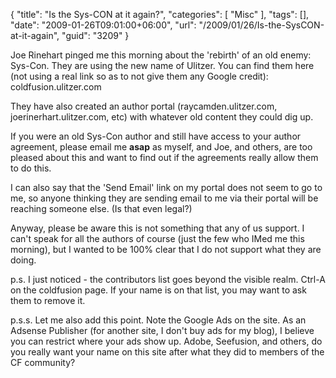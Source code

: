 {
	"title": "Is the Sys-CON at it again?",
	"categories": [
		"Misc"
	],
	"tags": [],
	"date": "2009-01-26T09:01:00+06:00",
	"url": "/2009/01/26/Is-the-SysCON-at-it-again",
	"guid": "3209"
}

Joe Rinehart pinged me this morning about the 'rebirth' of an old enemy: Sys-Con. They are using the new name of Ulitzer. You can find them here (not using a real link so as to not give them any Google credit): coldfusion.ulitzer.com

They have also created an author portal (raycamden.ulitzer.com, joerinerhart.ulitzer.com, etc) with whatever old content they could dig up.

If you were an old Sys-Con author and still have access to your author agreement, please email me <b>asap</b> as myself, and Joe, and others, are too pleased about this and want to find out if the agreements really allow them to do this.

I can also say that the 'Send Email' link on my portal does not seem to go to me, so anyone thinking they are sending email to me via their portal will be reaching someone else. (Is that even legal?)

Anyway, please be aware this is not something that any of us support. I can't speak for all the authors of course (just the few who IMed me this morning), but I wanted to be 100% clear that I do not support what they are doing.

p.s. I just noticed - the contributors list goes beyond the visible realm. Ctrl-A on the coldfusion page. If your name is on that list, you may want to ask them to remove it.

p.s.s. Let me also add this point. Note the Google Ads on the site. As an Adsense Publisher (for another site, I don't buy ads for my blog), I believe you can restrict where your ads show up. Adobe, Seefusion, and others, do you really want your name on this site after what they did to members of the CF community?